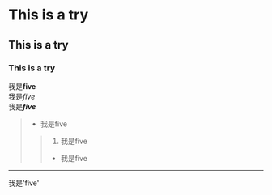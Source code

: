 # This is a try
## This is a try
### This is a try
我是**five**    
我是*five*    
我是***five***     
> - 我是five    
>> 1. 我是five    
>> - 我是five         
---------    
我是'five'
